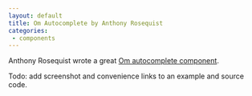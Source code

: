 ```yaml
---
layout: default
title: Om Autocomplete by Anthony Rosequist
categories:
 - components
---
```


Anthony Rosequist wrote a great [Om autocomplete component](https://github.com/arosequist/om-autocomplete).

Todo: add screenshot and convenience links to an example and source code.

